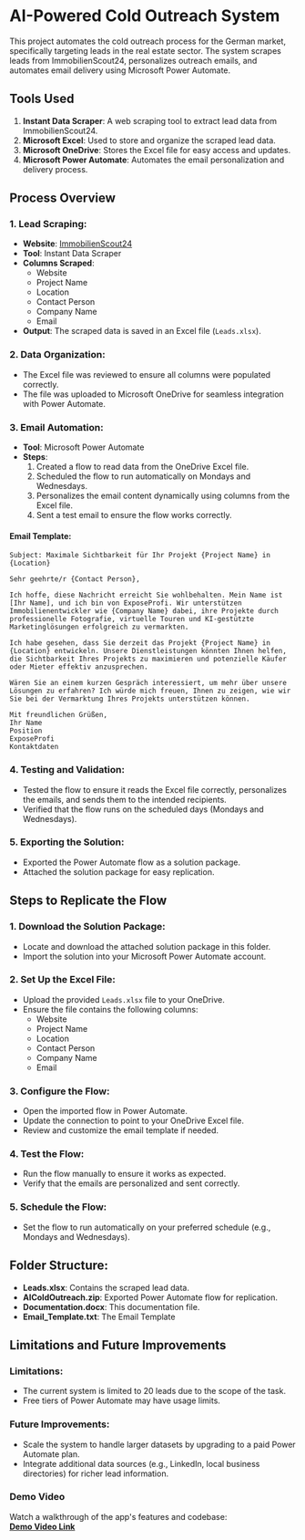 # AI-Powered Cold Outreach System

This project automates the cold outreach process for the German market, specifically targeting leads in the real estate sector. The system scrapes leads from ImmobilienScout24, personalizes outreach emails, and automates email delivery using Microsoft Power Automate.

## Tools Used

1. **Instant Data Scraper**: A web scraping tool to extract lead data from ImmobilienScout24.
2. **Microsoft Excel**: Used to store and organize the scraped lead data.
3. **Microsoft OneDrive**: Stores the Excel file for easy access and updates.
4. **Microsoft Power Automate**: Automates the email personalization and delivery process.

## Process Overview

### 1. Lead Scraping:
- **Website**: [ImmobilienScout24](https://www.immobilienscout24.de/Suche/de/baden-wuerttemberg/neubauwohnungen)
- **Tool**: Instant Data Scraper
- **Columns Scraped**:
  - Website
  - Project Name
  - Location
  - Contact Person
  - Company Name
  - Email
- **Output**: The scraped data is saved in an Excel file (`Leads.xlsx`).

### 2. Data Organization:
- The Excel file was reviewed to ensure all columns were populated correctly.
- The file was uploaded to Microsoft OneDrive for seamless integration with Power Automate.

### 3. Email Automation:
- **Tool**: Microsoft Power Automate
- **Steps**:
  1. Created a flow to read data from the OneDrive Excel file.
  2. Scheduled the flow to run automatically on Mondays and Wednesdays.
  3. Personalizes the email content dynamically using columns from the Excel file.
  4. Sent a test email to ensure the flow works correctly.

#### Email Template:

```
Subject: Maximale Sichtbarkeit für Ihr Projekt {Project Name} in {Location}

Sehr geehrte/r {Contact Person},

Ich hoffe, diese Nachricht erreicht Sie wohlbehalten. Mein Name ist [Ihr Name], und ich bin von ExposeProfi. Wir unterstützen Immobilienentwickler wie {Company Name} dabei, ihre Projekte durch professionelle Fotografie, virtuelle Touren und KI-gestützte Marketinglösungen erfolgreich zu vermarkten.

Ich habe gesehen, dass Sie derzeit das Projekt {Project Name} in {Location} entwickeln. Unsere Dienstleistungen könnten Ihnen helfen, die Sichtbarkeit Ihres Projekts zu maximieren und potenzielle Käufer oder Mieter effektiv anzusprechen.

Wären Sie an einem kurzen Gespräch interessiert, um mehr über unsere Lösungen zu erfahren? Ich würde mich freuen, Ihnen zu zeigen, wie wir Sie bei der Vermarktung Ihres Projekts unterstützen können.

Mit freundlichen Grüßen,  
Ihr Name  
Position  
ExposeProfi  
Kontaktdaten
```

### 4. Testing and Validation:
- Tested the flow to ensure it reads the Excel file correctly, personalizes the emails, and sends them to the intended recipients.
- Verified that the flow runs on the scheduled days (Mondays and Wednesdays).

### 5. Exporting the Solution:
- Exported the Power Automate flow as a solution package.
- Attached the solution package for easy replication.

## Steps to Replicate the Flow

### 1. Download the Solution Package:
- Locate and download the attached solution package in this folder.
- Import the solution into your Microsoft Power Automate account.

### 2. Set Up the Excel File:
- Upload the provided `Leads.xlsx` file to your OneDrive.
- Ensure the file contains the following columns:
  - Website
  - Project Name
  - Location
  - Contact Person
  - Company Name
  - Email

### 3. Configure the Flow:
- Open the imported flow in Power Automate.
- Update the connection to point to your OneDrive Excel file.
- Review and customize the email template if needed.

### 4. Test the Flow:
- Run the flow manually to ensure it works as expected.
- Verify that the emails are personalized and sent correctly.

### 5. Schedule the Flow:
- Set the flow to run automatically on your preferred schedule (e.g., Mondays and Wednesdays).

## Folder Structure:
- **Leads.xlsx**: Contains the scraped lead data.
- **AIColdOutreach.zip**: Exported Power Automate flow for replication.
- **Documentation.docx**: This documentation file.
- **Email_Template.txt**: The Email Template

## Limitations and Future Improvements

### Limitations:
- The current system is limited to 20 leads due to the scope of the task.
- Free tiers of Power Automate may have usage limits.

### Future Improvements:
- Scale the system to handle larger datasets by upgrading to a paid Power Automate plan.
- Integrate additional data sources (e.g., LinkedIn, local business directories) for richer lead information.

### **Demo Video**
Watch a walkthrough of the app's features and codebase:  
**[Demo Video Link](https://youtu.be/lnZjE8chtHU)**
